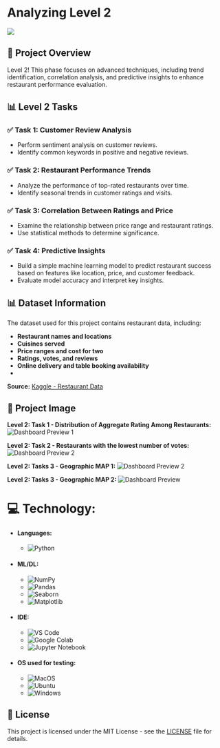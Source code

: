# Analyzing Level 2
<img src="https://github.com/Parthadee/Restaurant-reviews-Analysis/blob/c053851255bbc11a21d862a6b16a7b7ea4168ca5/Level2/data-analysis-skills-duties-responsibilities.jpg"/>

## 📌 Project Overview
Level 2! This phase focuses on advanced techniques, including trend identification, correlation analysis, and predictive insights to enhance restaurant performance evaluation.

## 📊 Level 2 Tasks
### ✅ Task 1: Customer Review Analysis
- Perform sentiment analysis on customer reviews.
- Identify common keywords in positive and negative reviews.

### ✅ Task 2: Restaurant Performance Trends
- Analyze the performance of top-rated restaurants over time.
- Identify seasonal trends in customer ratings and visits.

### ✅ Task 3: Correlation Between Ratings and Price
- Examine the relationship between price range and restaurant ratings.
- Use statistical methods to determine significance.

### ✅ Task 4: Predictive Insights
- Build a simple machine learning model to predict restaurant success based on features like location, price, and customer feedback.
- Evaluate model accuracy and interpret key insights.

## 📊 Dataset Information
The dataset used for this project contains restaurant data, including:
- **Restaurant names and locations**
- **Cuisines served**
- **Price ranges and cost for two**
- **Ratings, votes, and reviews**
- **Online delivery and table booking availability**
- 
**Source:** [Kaggle - Restaurant Data](https://www.kaggle.com/datasets/parthaade/restaurant-performance-analysis)
  
## 📸 Project Image
**Level 2: Task 1 - Distribution of Aggregate Rating Among Restaurants:**
![Dashboard Preview 1](https://github.com/Parthadee/Restaurant-reviews-Analysis/blob/6adffab7c8b403d76ce795feaf4072506a8a2b9d/Level2/Task%201/picture1.png)

**Level 2: Task 2 - Restaurants with the lowest number of votes:**
![Dashboard Preview 2](https://github.com/Parthadee/Restaurant-reviews-Analysis/blob/6adffab7c8b403d76ce795feaf4072506a8a2b9d/Level2/Task%202/d1.png)

**Level 2: Tasks 3 - Geographic MAP 1:**
![Dashboard Preview 2](https://github.com/Parthadee/Restaurant-reviews-Analysis/blob/6adffab7c8b403d76ce795feaf4072506a8a2b9d/Level2/Task%203/image1.png)

**Level 2: Tasks 3 - Geographic MAP 2:**
![Dashboard Preview](https://github.com/Parthadee/Restaurant-reviews-Analysis/blob/6adffab7c8b403d76ce795feaf4072506a8a2b9d/Level2/Task%203/image%202.png)

  # 💻 Technology:
- #### Languages:
  - ![Python](https://img.shields.io/badge/python-3670A0?style=for-the-badge&logo=python&logoColor=ffdd54)
- #### ML/DL:
  - ![NumPy](https://img.shields.io/badge/numpy-%23013243.svg?style=for-the-badge&logo=numpy&logoColor=white)
  - ![Pandas](https://img.shields.io/badge/pandas-%23150458.svg?style=for-the-badge&logo=pandas&logoColor=white)
  - ![Seaborn](https://img.shields.io/badge/Seaborn-%23F7931E.svg?style=for-the-badge&logo=Seaborn&logoColor=white)
  - ![Matplotlib](https://img.shields.io/badge/Matplotlib-%23ffffff.svg?style=for-the-badge&logo=Matplotlib&logoColor=black)
- #### IDE:
  - ![VS Code](https://img.shields.io/badge/Visual_Studio_Code-0078D4?style=for-the-badge&logo=visual%20studio%20code&logoColor=white)
  - ![Google Colab](https://img.shields.io/badge/Google%20Colab-%23F9A825.svg?style=for-the-badge&logo=googlecolab&logoColor=white)
  - ![Jupyter Notebook](https://img.shields.io/badge/jupyter-%23FA0F00.svg?style=for-the-badge&logo=jupyter&logoColor=white)
- #### OS used for testing:
  - ![MacOS](https://img.shields.io/badge/mac%20os-000000?style=for-the-badge&logo=apple&logoColor=white)
  - ![Ubuntu](https://img.shields.io/badge/Ubuntu-E95420?style=for-the-badge&logo=ubuntu&logoColor=white)
  - ![Windows](https://img.shields.io/badge/Windows-0078D6?style=for-the-badge&logo=windows&logoColor=white)

## 📜 License
This project is licensed under the MIT License - see the [LICENSE](LICENSE) file for details.


